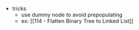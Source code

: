 - tricks
    - use dummy node to avoid prepopulating
    - ex: [[114 - Flatten Binary Tree to Linked List]]
